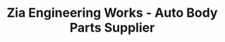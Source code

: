 ---
title: "Zia Engineering Works - Auto Body Parts Supplier"
url: /karachi/zia-engineering-works-auto-body-parts-supplier/
shop: Autoteile
---